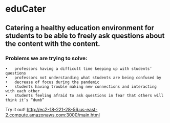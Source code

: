 # eduCater

## Catering a healthy education environment for students to be able to freely ask questions about the content with the content.


### Problems we are trying to solve:

	•	professors having a difficult time keeping up with students’ questions
	•	professors not understanding what students are being confused by
	•	decrease of focus during the pandemic
	•	students having trouble making new connections and interacting with each other
	•	students feeling afraid to ask questions in fear that others will think it’s “dumb”

Try it out!
http://ec2-18-221-28-56.us-east-2.compute.amazonaws.com:3000/main.html